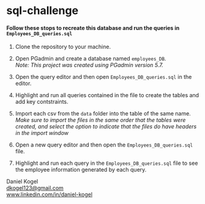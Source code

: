 # sql-challenge

#### Follow these stops to recreate this database and run the queries in `Employees_DB_queries.sql` 

1. Clone the repository to your machine.

1. Open PGadmin and create a database named `employees_DB`.  
*Note: This project was created using PGadmin version 5.7.*

2. Open the query editor and then open `Employees_DB_queries.sql` in the editor.

3. Highlight and run all queries contained in the file to create the tables and add key contstraints.

4. Import each csv from the `data` folder into the table of the same name.  
*Make sure to import the files in the same order that the tables were created, and select the option to indicate that the files do have headers in the import window*

5. Open a new query editor and then open the `Employees_DB_queries.sql` file.

6. Highlight and run each query in the `Employees_DB_queries.sql` file to see the employee information generated by each query.  
  
  
  
  
Daniel Kogel  
dkogel123@gmail.com  
www.linkedin.com/in/daniel-kogel  
